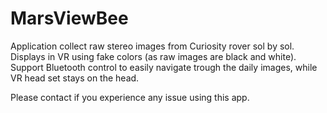 # MarsViewBee

Application collect raw stereo images from Curiosity rover sol by sol. Displays in VR using fake colors (as raw images are black and white). 
Support Bluetooth control to easily navigate trough the daily images, while VR head set stays on the head.

Please contact if you experience any issue using this app.
